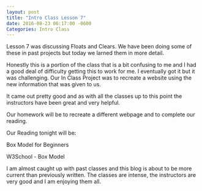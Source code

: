 ```yaml
---
layout: post
title: "Intro Class Lesson 7"
date: 2016-08-23 06:17:00 -0600
Categories: Intro Class
---
```

Lesson 7 was discussing Floats and Clears. We have been doing some of these in past projects but today we larned them in more detail. 

Honestly this is a portion of the class that is a bit confusing to me and I had a good deal of difficulty getting this to work for me.
I eventually got it but it was challenging.  Our In Class Project was to recreate a website using the new information that was given to us.

It came out pretty good and as with all the classes up to this point the instructors have been great and very helpful.

Our homework will be to recreate a different webpage and to complete our reading.  

Our Reading tonight will be:

Box Model for Beginners

W3School - Box Model

I am almost caught up with past classes and this blog is about to be more current than previously written.  The classes are intense, the instructors are very good and I am enjoying them all.
